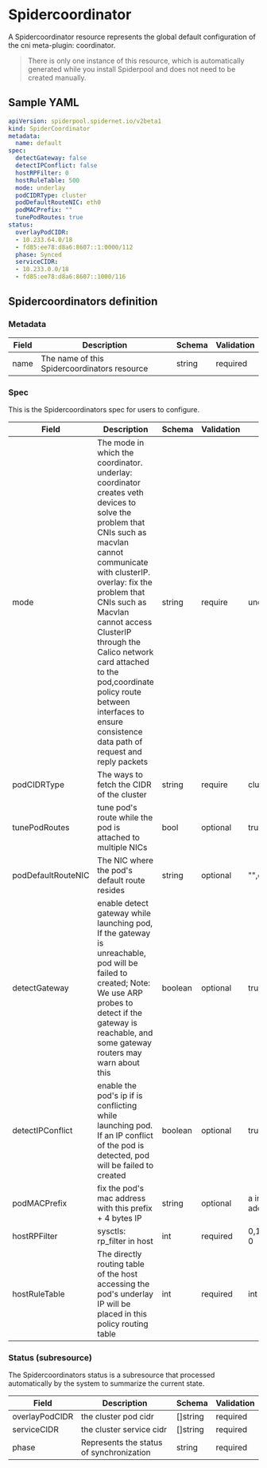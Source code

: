 # Spidercoordinator

A Spidercoordinator resource represents the global default configuration of the cni meta-plugin: coordinator.

> There is only one instance of this resource, which is automatically generated while you install Spiderpool and does not need to be created manually.

## Sample YAML

```yaml
apiVersion: spiderpool.spidernet.io/v2beta1
kind: SpiderCoordinator
metadata:
  name: default
spec:
  detectGateway: false
  detectIPConflict: false
  hostRPFilter: 0
  hostRuleTable: 500
  mode: underlay
  podCIDRType: cluster
  podDefaultRouteNIC: eth0
  podMACPrefix: ""
  tunePodRoutes: true
status:
  overlayPodCIDR:
  - 10.233.64.0/18
  - fd85:ee78:d8a6:8607::1:0000/112
  phase: Synced
  serviceCIDR:
  - 10.233.0.0/18
  - fd85:ee78:d8a6:8607::1000/116
```

## Spidercoordinators definition

### Metadata

| Field     | Description                                       | Schema | Validation |
|-----------|---------------------------------------------------|--------|------------|
| name      | The name of this Spidercoordinators resource      | string | required   |

### Spec

This is the Spidercoordinators spec for users to configure.

| Field              | Description                                                  | Schema               | Validation | Values                       | Default                      |
|--------------------|--------------------------------------------------------------|----------------------|------------|------------------------------|------------------------------|
| mode               | The mode in which the coordinator. underlay: coordinator creates veth devices to solve the problem that CNIs such as macvlan cannot communicate with clusterIP. overlay: fix the problem that CNIs such as Macvlan cannot access ClusterIP through the Calico network card attached to the pod,coordinate policy route between interfaces to ensure consistence data path of request and reply packets                     | string               | require    | underlay,overlay             | underlay                     |
| podCIDRType        | The ways to fetch the CIDR of the cluster                    | string               | require    | cluster,calico,cilium        | cluster                      |
| tunePodRoutes      | tune pod's route while the pod is attached to multiple NICs  | bool                 | optional   | true,false                   | true                         |
| podDefaultRouteNIC | The NIC where the pod's default route resides                                                                                    | string               | optional   | "",eth0,net1...              | underlay: eth0,overlay: net1 |
| detectGateway      | enable detect gateway while launching pod, If the gateway is unreachable, pod will be failed to created; Note: We use ARP probes to detect if the gateway is reachable, and some gateway routers may warn about this                                        | boolean              | optional   | true,false                   | false                        |                                          
| detectIPConflict   | enable the pod's ip if is conflicting while launching pod. If an IP conflict of the pod is detected, pod will be failed to created                      | boolean              | optional   | true,false                   | false                        |                                          
| podMACPrefix       | fix the pod's mac address with this prefix + 4 bytes IP                           | string               | optional   | a invalid mac address prefix | ""                           |                                          
| hostRPFilter       | sysctls: rp_filter in host                                    | int                  | required   | 0,1,2;suggest to be 0                         | 0                            |
| hostRuleTable      | The directly routing table of the host accessing the pod's underlay IP will be placed in this policy routing table                                    | int                  | required   | int                          | 500                          |

### Status (subresource)

The Spidercoordinators status is a subresource that processed automatically by the system to summarize the current state.

| Field               | Description                                        | Schema                                                 | Validation |
|---------------------|----------------------------------------------------|--------------------------------------------------------|------------|
| overlayPodCIDR      | the cluster pod cidr                               |    []string                                            | required   |
| serviceCIDR         | the cluster service cidr                           |    []string                                            | required   |
| phase               | Represents the status of synchronization           |    string                                              | required   |
